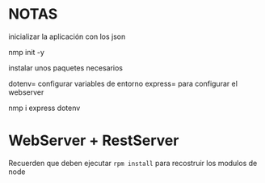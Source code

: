 # NOTAS

inicializar la aplicación con los json

nmp init -y


instalar unos paquetes necesarios

dotenv= configurar variables de entorno
express= para configurar el webserver 

nmp i express dotenv



# WebServer + RestServer

Recuerden que deben ejecutar ``` rpm install ``` para recostruir los modulos de node



